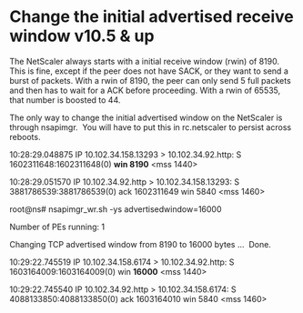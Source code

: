 Change the initial advertised receive window v10.5 & up
============================================

The NetScaler always starts with a initial receive window (rwin) of 8190. This is fine, except if the peer does not have SACK, or they want to send a burst of packets. With a rwin of 8190, the peer can only send 5 full packets and then has to wait for a ACK before proceeding. With a rwin of 65535, that number is boosted to 44.

The only way to change the initial advertised window on the NetScaler is through nsapimgr.  You will have to put this in rc.netscaler to persist across reboots.

10:28:29.048875 IP 10.102.34.158.13293 > 10.102.34.92.http: S 1602311648:1602311648(0) **win 8190** <mss 1440>

10:28:29.051570 IP 10.102.34.92.http > 10.102.34.158.13293: S 3881786539:3881786539(0) ack 1602311649 win 5840 <mss 1460>

root@ns# nsapimgr\_wr.sh -ys advertisedwindow=16000

Number of PEs running: 1

Changing TCP advertised window from 8190 to 16000 bytes ...  Done.

10:29:22.745519 IP 10.102.34.158.6174 > 10.102.34.92.http: S 1603164009:1603164009(0) win **16000** <mss 1440>

10:29:22.745540 IP 10.102.34.92.http > 10.102.34.158.6174: S 4088133850:4088133850(0) ack 1603164010 win 5840 <mss 1460>

